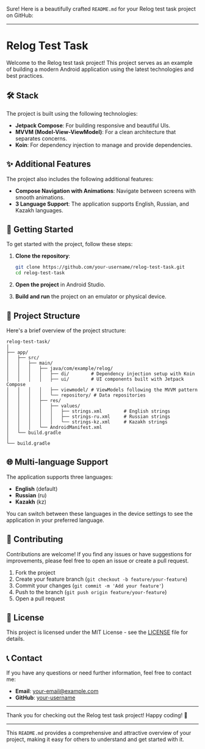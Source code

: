 Sure! Here is a beautifully crafted `README.md` for your Relog test task project on GitHub:

---

# Relog Test Task

Welcome to the Relog test task project! This project serves as an example of building a modern Android application using the latest technologies and best practices.

## 🛠️ Stack

The project is built using the following technologies:

- **Jetpack Compose**: For building responsive and beautiful UIs.
- **MVVM (Model-View-ViewModel)**: For a clean architecture that separates concerns.
- **Koin**: For dependency injection to manage and provide dependencies.

## ✨ Additional Features

The project also includes the following additional features:

- **Compose Navigation with Animations**: Navigate between screens with smooth animations.
- **3 Language Support**: The application supports English, Russian, and Kazakh languages.

## 🚀 Getting Started

To get started with the project, follow these steps:

1. **Clone the repository**:
   ```bash
   git clone https://github.com/your-username/relog-test-task.git
   cd relog-test-task
   ```

2. **Open the project** in Android Studio.

3. **Build and run** the project on an emulator or physical device.

## 📁 Project Structure

Here's a brief overview of the project structure:

```
relog-test-task/
│
├── app/
│   ├── src/
│   │   ├── main/
│   │   │   ├── java/com/example/relog/
│   │   │   │   ├── di/        # Dependency injection setup with Koin
│   │   │   │   ├── ui/        # UI components built with Jetpack Compose
│   │   │   │   ├── viewmodel/ # ViewModels following the MVVM pattern
│   │   │   │   └── repository/ # Data repositories
│   │   │   ├── res/
│   │   │   │   ├── values/
│   │   │   │   │   ├── strings.xml        # English strings
│   │   │   │   │   ├── strings-ru.xml     # Russian strings
│   │   │   │   │   └── strings-kz.xml     # Kazakh strings
│   │   │   └── AndroidManifest.xml
│   └── build.gradle
│
└── build.gradle
```

## 🌐 Multi-language Support

The application supports three languages:

- **English** (default)
- **Russian** (ru)
- **Kazakh** (kz)

You can switch between these languages in the device settings to see the application in your preferred language.

## 🤝 Contributing

Contributions are welcome! If you find any issues or have suggestions for improvements, please feel free to open an issue or create a pull request.

1. Fork the project
2. Create your feature branch (`git checkout -b feature/your-feature`)
3. Commit your changes (`git commit -m 'Add your feature'`)
4. Push to the branch (`git push origin feature/your-feature`)
5. Open a pull request

## 📄 License

This project is licensed under the MIT License - see the [LICENSE](LICENSE) file for details.

## 📞 Contact

If you have any questions or need further information, feel free to contact me:

- **Email**: your-email@example.com
- **GitHub**: [your-username](https://github.com/your-username)

---

Thank you for checking out the Relog test task project! Happy coding! 🚀

---

This `README.md` provides a comprehensive and attractive overview of your project, making it easy for others to understand and get started with it.
